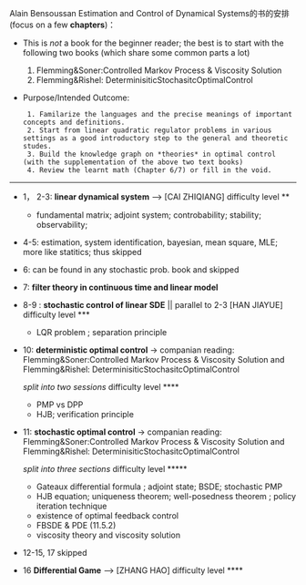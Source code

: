 Alain Bensoussan
Estimation and Control of Dynamical Systems的书的安排 (focus on a few **chapters**)：

+  This is *not* a book for the beginner reader; the best is to start with the following two books (which share some common parts a lot)

     1. Flemming&Soner:Controlled Markov Process & Viscosity Solution 
     2. Flemming&Rishel: DeterminisiticStochasitcOptimalControl
        
+  Purpose/Intended Outcome:  
        
        1. Familarize the languages and the precise meanings of important concepts and definitions. 
        2. Start from linear quadratic regulator problems in various settings as a good introductory step to the general and theoretic studes.
        3. Build the knowledge graph on *theories* in optimal control (with the supplementation of the above two text books)
        4. Review the learnt math (Chapter 6/7) or fill in the void.


-------------

+  1， 2-3: **linear dynamical system**  -->  [CAI ZHIQIANG]  difficulty level **
    + fundamental matrix; adjoint system; controbability; stability; observability; 
  
  
+ 4-5:   estimation, system identification, bayesian, mean square, MLE; 
          more like statitics; thus skipped

+ 6: can be found in any stochastic prob. book and skipped

+ 7:   **filter theory in continuous time and linear model**


+ 8-9 : **stochastic control of linear SDE** || parallel to  2-3  [HAN JIAYUE]  difficulty level *** 
   +  LQR problem ; separation principle 
   
+ 10:  **deterministic optimal control** -> companian  reading:  Flemming&Soner:Controlled Markov Process & Viscosity Solution and  Flemming&Rishel: DeterminisiticStochasitcOptimalControl

   *split into two sessions*   difficulty level **** 
   
    +  PMP  vs  DPP
    +  HJB; verification principle 
  
+ 11:  **stochastic optimal control** -> companian reading:  Flemming&Soner:Controlled Markov Process & Viscosity Solution and  Flemming&Rishel: DeterminisiticStochasitcOptimalControl

   *split into three sections*  difficulty level ***** 
    +  Gateaux differential formula ; adjoint state; BSDE; stochastic PMP
    +  HJB equation; uniqueness theorem; well-posedness theorem ; policy iteration technique 
    +  existence of optimal feedback control 
    +  FBSDE & PDE (11.5.2)
    +  viscosity theory and viscosity solution
 
 + 12-15, 17 skipped 
 + 16 **Differential Game**  --> [ZHANG HAO]  difficulty level ****
  
  
